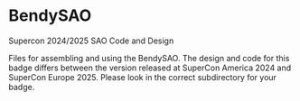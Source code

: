 # BendySAO


Supercon 2024/2025 SAO Code and Design

Files for assembling and using the BendySAO. The design and code for this badge differs between the version released at SuperCon America 2024 and SuperCon Europe 2025. Please look in the correct subdirectory for your badge.



